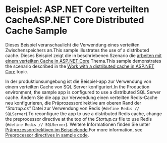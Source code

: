 # <a name="aspnet-core-distributed-cache-sample"></a><span data-ttu-id="9d322-101">Beispiel: ASP.NET Core verteilten Cache</span><span class="sxs-lookup"><span data-stu-id="9d322-101">ASP.NET Core Distributed Cache Sample</span></span>

<span data-ttu-id="9d322-102">Dieses Beispiel veranschaulicht die Verwendung eines verteilten Zwischenspeichers an.</span><span class="sxs-lookup"><span data-stu-id="9d322-102">This sample illustrates the use of a distributed cache.</span></span> <span data-ttu-id="9d322-103">Dieses Beispiel zeigt die in beschriebenen Szenario die [arbeiten mit einem verteilten Cache in ASP.NET Core](https://docs.microsoft.com/aspnet/core/performance/caching/distributed) Thema.</span><span class="sxs-lookup"><span data-stu-id="9d322-103">This sample demonstrates the scenario described in the [Work with a distributed cache in ASP.NET Core](https://docs.microsoft.com/aspnet/core/performance/caching/distributed) topic.</span></span>

<span data-ttu-id="9d322-104">In der produktionsumgebung ist die Beispiel-app zur Verwendung von einem verteilten Cache von SQL Server konfiguriert.</span><span class="sxs-lookup"><span data-stu-id="9d322-104">In the Production environment, the sample app is configured to use a distributed SQL Server cache.</span></span> <span data-ttu-id="9d322-105">Ändern Sie die app zur Verwendung einen verteilten Redis-Cache neu konfigurieren, die Präprozessordirektive am oberen Rand der *"Startup.cs"* Datei zur Verwendung von Redis (`#define Redis // SQLServer`).</span><span class="sxs-lookup"><span data-stu-id="9d322-105">To reconfigure the app to use a distributed Redis cache, change the preprocessor directive at the top of the *Startup.cs* file to use Redis (`#define Redis // SQLServer`).</span></span> <span data-ttu-id="9d322-106">Weitere Informationen finden Sie unter [Präprozessordirektiven im Beispielcode](https://docs.microsoft.com/aspnet/core/#preprocessor-directives-in-sample-code).</span><span class="sxs-lookup"><span data-stu-id="9d322-106">For more information, see [Preprocessor directives in sample code](https://docs.microsoft.com/aspnet/core/#preprocessor-directives-in-sample-code).</span></span>
